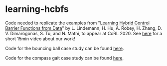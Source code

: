 # learning-hcbfs
Code needed to replicate the examples from "[Learning Hybrid Control Barrier Functions from Data](https://github.com/unstable-zeros/learning-hcbfs/blob/main/Learning%20Hybrid%20Control%20Barrier%20Functions%20from%20Data.pdf)" by L. Lindemann, H. Hu, A. Robey, H. Zhang, D. V. Dimarogonas, S. Tu, and N. Matni, to appear at CoRL 2020.  See [here](https://drive.google.com/file/d/1YWI-r4Qop_3D0KIOJ8ZU8NAm9bzD59lK/view?usp=sharing) for a short 15min video about our work!

Code for the bouncing ball case study can be found [here](https://github.com/unstable-zeros/learning-hcbfs/tree/main/bouncing_ball_for_share).

Code for the compass gait case study can be found [here](https://github.com/unstable-zeros/learning-hcbfs/tree/main/compass-gait).
